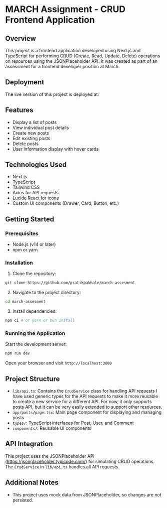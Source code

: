 # MARCH Assignment - CRUD Frontend Application

## Overview

This project is a frontend application developed using Next.js and TypeScript for performing CRUD (Create, Read, Update, Delete) operations on resources using the JSONPlaceholder API. It was created as part of an assessment for a frontend developer position at March.

## Deployment

The live version of this project is deployed at:

## Features

- Display a list of posts
- View individual post details
- Create new posts
- Edit existing posts
- Delete posts
- User information display with hover cards

## Technologies Used

- Next.js
- TypeScript
- Tailwind CSS
- Axios for API requests
- Lucide React for icons
- Custom UI components (Drawer, Card, Button, etc.)

## Getting Started

### Prerequisites

- Node.js (v14 or later)
- npm or yarn

### Installation

1. Clone the repository:

```bash
git clone https://github.com/pratikpakhale/march-assesment
```

2. Navigate to the project directory:

```bash
cd march-assesment
```

3. Install dependencies:

```bash
npm ci # or yarn or bun install
```

### Running the Application

Start the development server:

```bash
npm run dev
```

Open your browser and visit `http://localhost:3000`

## Project Structure

- `lib/api.ts`: Contains the `CrudService` class for handling API requests
  I have used generic types for the API requests to make it more reusable to create a new service for a different API. For now, it only supports posts API, but it can be very easily extended to support other resources.
- `app/posts/page.tsx`: Main page component for displaying and managing posts
- `types/`: TypeScript interfaces for Post, User, and Comment
- `components/`: Reusable UI components

## API Integration

This project uses the JSONPlaceholder API (https://jsonplaceholder.typicode.com/) for simulating CRUD operations. The `CrudService` in `lib/api.ts` handles all API requests.

## Additional Notes

- This project uses mock data from JSONPlaceholder, so changes are not persisted.
